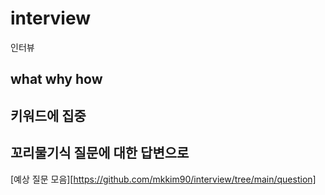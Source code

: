 # interview
인터뷰

## what why how
## 키워드에 집중 
## 꼬리물기식 질문에 대한 답변으로 

[예상 질문 모음][https://github.com/mkkim90/interview/tree/main/question]
